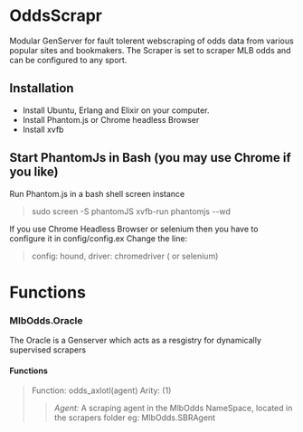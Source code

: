 # OddsScrapr
Modular GenServer for fault tolerent webscraping of odds data from various popular sites and bookmakers.
The Scraper is set to scraper MLB odds and can be configured to any sport.

## Installation
* Install Ubuntu, Erlang and Elixir on your computer.
* Install Phantom.js or Chrome headless Browser
* Install xvfb

## Start PhantomJs in Bash (you may use Chrome if you like) 
Run Phantom.js in a bash shell screen instance

> sudo screen -S phantomJS
> <screen> xvfb-run phantomjs --wd
 
If you use Chrome Headless Browser or selenium then you have to configure it in config/config.ex
Change the line: 

> config: hound, driver: chromedriver ( or selenium)

# Functions

### MlbOdds.Oracle
The Oracle is a Genserver which acts as a resgistry for dynamically supervised scrapers

#### Functions
> Function: odds_axlotl(agent)
> Arity: (1)
>> *_Agent:_*  A scraping agent in the MlbOdds NameSpace,  located in the scrapers folder
>> eg:  MlbOdds.SBRAgent
